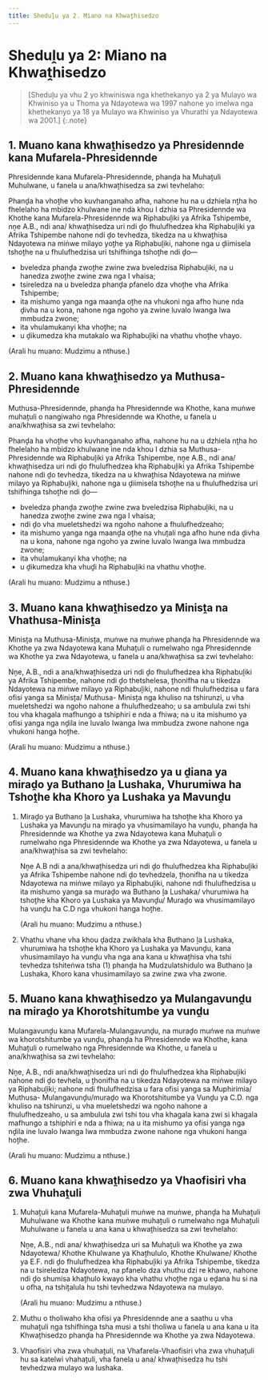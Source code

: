 ```yaml
---
title: Sheduḽu ya 2. Miano na Khwaṱhisedzo
---
```


# Sheduḽu ya 2: Miano na Khwaṱhisedzo

> [Sheduḽu ya vhu 2 yo khwiniswa nga khethekanyo ya 2 ya Mulayo wa Khwiniso ya u Thoma ya Ndayotewa wa 1997 nahone yo imelwa nga khethekanyo ya 18 ya Mulayo wa Khwiniso ya Vhurathi ya Ndayotewa wa 2001.]
{:.note}

## 1. Muano kana khwaṱhisedzo ya Phresidennde kana Mufarela-Phresidennde

Phresidennde kana Mufarela-Phresidennde, phanḓa ha Muhaṱuli Muhulwane, u fanela u ana/khwaṱhisedza sa zwi tevhelaho:

Phanḓa ha vhoṱhe vho kuvhanganaho afha, nahone hu na u dzhiela nṱha ho fhelelaho ha mbidzo khulwane ine nda khou I dzhia sa Phresidennde wa Khothe kana Mufarela-Phresidennde wa Riphabuḽiki ya Afrika Tshipembe, nṋe A.B., ndi ana/ khwaṱhisedza uri ndi ḓo fhulufhedzea kha Riphabuḽiki ya Afrika Tshipembe nahone ndi ḓo tevhedza, tikedza na u khwaṱhisa Ndayotewa na miṅwe milayo yoṱhe ya Riphabuḽiki, nahone nga u ḓiimisela tshoṱhe na u fhulufhedzisa uri tshifhinga tshoṱhe ndi ḓo—

*	bveledza phanḓa zwoṱhe zwine zwa bveledzisa Riphabuḽiki, na u hanedza zwoṱhe zwine zwa nga I vhaisa;
*	tsireledza na u bveledza phanḓa pfanelo dza vhoṱhe vha Afrika Tshipembe;
*	ita mishumo yanga nga maanḓa oṱhe na vhukoni nga afho hune nda ḓivha na u kona, nahone nga ngoho ya zwine luvalo Iwanga Iwa mmbudza zwone;
*	ita vhulamukanyi kha vhoṱhe; na
*	u ḓikumedza kha mutakalo wa Riphabuḽiki na vhathu vhoṱhe vhayo.

(Arali hu muano: Mudzimu a nthuse.)

## 2. Muano kana khwaṱhisedzo ya Muthusa-Phresidennde

Muthusa-Phresidennde, phanḓa ha Phresidennde wa Khothe, kana muṅwe muhaṱuli o nangiwaho nga Phresidennde wa Khothe, u fanela u ana/khwaṱhisa sa zwi tevhelaho:

Phanḓa ha vhoṱhe vho kuvhanganaho afha, nahone hu na u dzhiela nṱha ho fhelelaho ha mbidzo khulwane ine nda khou I dzhia sa Muthusa-Phresidennde wa Riphabuḽiki ya Afrika Tshipembe, nṋe A.B., ndi ana/ khwaṱhisedza uri ndi ḓo fhulufhedzea kha Riphabuḽiki ya Afrika Tshipembe nahone ndi ḓo tevhedza, tikedza na u khwaṱhisa Ndayotewa na miṅwe milayo ya Riphabuḽiki, nahone nga u ḓiimisela tshoṱhe na u fhulufhedzisa uri tshifhinga tshoṱhe ndi ḓo—

*	bveledza phanḓa zwoṱhe zwine zwa bveledzisa Riphabuḽiki, na u hanedza zwoṱhe zwine zwa nga I vhaisa;
*	ndi ḓo vha mueletshedzi wa ngoho nahone a fhulufhedzeaho;
*	ita mishumo yanga nga maanḓa oṱhe na vhuṱali nga afho hune nda ḓivha na u kona, nahone nga ngoho ya zwine luvalo Iwanga Iwa mmbudza zwone;
*	ita vhulamukanyi kha vhoṱhe; na
*	u ḓikumedza kha vhuḓi ha Riphabuḽiki na vhathu vhoṱhe.

(Arali hu muano: Mudzimu a nthuse.)

## 3. Muano kana khwaṱhisedzo ya Minisṱa na Vhathusa-Minisṱa

Minisṱa na Muthusa-Minisṱa, muṅwe na muṅwe phanḓa ha Phresidennde wa Khothe ya zwa Ndayotewa kana Muhaṱuli o rumelwaho nga Phresidennde wa Khothe ya zwa Ndayotewa, u fanela u ana/khwaṱhisa sa zwi tevhelaho:

Nṋe, A.B., ndi a ana/khwaṱhisedza uri ndi ḓo fhulufhedzea kha Riphabuḽiki ya Afrika Tshipembe, nahone ndi ḓo thetshelesa, ṱhonifha na u tikedza Ndayotewa na miṅwe milayo ya Riphabuḽiki, nahone ndi fhulufhedzisa u fara ofisi yanga sa Minisṱa/ Muthusa- Minisṱa nga khuliso na tshirunzi, u vha mueletshedzi wa ngoho nahone a fhulufhedzeaho; u sa ambulula zwi tshi tou vha khagala mafhungo a tshiphiri e nda a fhiwa; na u ita mishumo ya ofisi yanga nga nḓila ine luvalo Iwanga Iwa mmbudza zwone nahone nga vhukoni hanga hoṱhe.

(Arali hu muano: Mudzimu a nthuse.)

## 4. Muano kana khwaṱhisedzo ya u ḓiana ya miraḓo ya Buthano ḽa Lushaka, Vhurumiwa ha Tshoṱhe kha Khoro ya Lushaka ya Mavunḓu

1.	Miraḓo ya Buthano ḽa Lushaka, vhurumiwa ha tshoṱhe kha Khoro ya Lushaka ya Mavunḓu na miraḓo ya vhusimamilayo ha vunḓu, phanḓa ha Phresidennde wa Khothe ya zwa Ndayotewa kana Muhaṱuli o rumelwaho nga Phresidennde wa Khothe ya zwa Ndayotewa, u fanela u ana/khwaṱhisa sa zwi tevhelaho:

	Nṋe A.B ndi a ana/khwaṱhisedza uri ndi ḓo fhulufhedzea kha Riphabuḽiki ya Afrika Tshipembe nahone ndi ḓo tevhedzela, ṱhonifha na u tikedza Ndayotewa na miṅwe milayo ya Riphabuḽiki, nahone ndi fhulufhedzisa u ita mishumo yanga sa muraḓo wa Buthano ḽa Lushaka/ vhurumiwa ha tshoṱhe kha Khoro ya Lushaka ya Mavunḓu/ Muraḓo wa vhusimamilayo ha vunḓu ha C.D nga vhukoni hanga hoṱhe.

	(Arali hu muano: Mudzimu a nthuse.)

2.	Vhathu vhane vha khou ḓadza zwikhala kha Buthano ḽa Lushaka, vhurumiwa ha tshoṱhe kha Khoro ya Lushaka ya Mavunḓu, kana vhusimamilayo ha vunḓu vha nga ana kana u khwaṱhisa vha tshi tevhedza tshiteṅwa tsha (1) phanḓa ha Mudzulatshidulo wa Buthano ḽa Lushaka, Khoro kana vhusimamilayo sa zwine zwa vha zwone.

## 5. Muano kana khwaṱhisedzo ya Mulangavunḓu na miraḓo ya Khorotshitumbe ya vunḓu

Mulangavunḓu kana Mufarela-Mulangavunḓu, na muraḓo muṅwe na muṅwe wa khorotshitumbe ya vunḓu, phanḓa ha Phresidennde wa Khothe, kana Muhaṱuli o rumelwaho nga Phresidennde wa Khothe, u fanela u ana/khwaṱhisa sa zwi tevhelaho:

Nṋe, A.B., ndi ana/khwaṱhisedza uri ndi ḓo fhulufhedzea kha Riphabuḽiki nahone ndi ḓo tevhela, u ṱhonifha na u tikedza Ndayotewa na miṅwe milayo ya Riphabuḽiki; nahone ndi fhulufhedzisa u fara ofisi yanga sa Muphirimia/ Muthusa- Mulangavunḓu/muraḓo wa Khorotshitumbe ya Vunḓu ya C.D. nga khuliso na tshirunzi, u vha mueletshedzi wa ngoho nahone a fhulufhedzeaho, u sa ambulula zwi tshi tou vha khagala kana zwi si khagala mafhungo a tshiphiri e nda a fhiwa; na u ita mishumo ya ofisi yanga nga nḓila ine luvalo Iwanga Iwa mmbudza zwone nahone nga vhukoni hanga hoṱhe.

(Arali hu muano: Mudzimu a nthuse.)

## 6. Muano kana khwaṱhisedzo ya Vhaofisiri vha zwa Vhuhaṱuli

1.	Muhaṱuli kana Mufarela-Muhaṱuli muṅwe na muṅwe, phanḓa ha Muhaṱuli Muhulwane wa Khothe kana muṅwe muhaṱuli o rumelwaho nga Muhaṱuli Muhulwane u fanela u ana kana u khwaṱhisedza sa zwi tevhelaho:

	Nṋe, A.B., ndi ana/ khwaṱhisedza uri sa Muhaṱuli wa Khothe ya zwa Ndayotewa/ Khothe Khulwane ya Khaṱhululo, Khothe Khulwane/ Khothe ya E.F. ndi ḓo fhulufhedzea kha Riphabuḽiki ya Afrika Tshipembe, tikedza na u tsireledza Ndayotewa, na pfanelo dza vhuthu dzi re khawo, nahone ndi ḓo shumisa khaṱhulo kwayo kha vhathu vhoṱhe nga u eḓana hu si na u ofha, na tshiṱalula hu tshi tevhedzwa Ndayotewa na mulayo. 

	(Arali hu muano: Mudzimu a nthuse.)

2.	Muthu o tholiwaho kha ofisi ya Phresidennde ane a saathu u vha muhaṱuli nga tshifhinga tsha musi a tshi tholiwa u fanela u ana kana u ita Khwaṱhisedzo phanḓa ha Phresidennde wa Khothe ya zwa Ndayotewa.
3.	Vhaofisiri vha zwa vhuhaṱuli, na Vhafarela-Vhaofisiri vha zwa vhuhaṱuli hu sa katelwi vhahaṱuli, vha fanela u ana/ khwaṱhisedza hu tshi tevhedzwa mulayo wa lushaka.